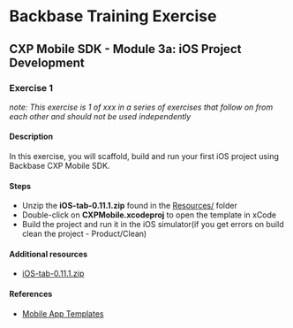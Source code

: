 # Backbase Training Exercise

## CXP Mobile SDK - Module 3a: iOS Project Development

### Exercise 1

_note: This exercise is 1 of xxx in a series of exercises that follow on from each other and should not be used independently_

#### Description

In this exercise, you will scaffold, build and run your first iOS project using Backbase CXP Mobile SDK.

#### Steps

 - Unzip the **iOS-tab-0.11.1.zip** found in the [Resources/](../../Resources) folder
 - Double-click on **CXPMobile.xcodeproj** to open the template in xCode
 - Build the project and run it in the iOS simulator(if you get errors on build clean the project - Product/Clean)

#### Additional resources

 - [iOS-tab-0.11.1.zip](../../Resources/iOS-tab-0.11.1.zip)

#### References

 - [Mobile App Templates](https://my.backbase.com/resources/documentation/mobile-sdk/0.11-beta/mobileapp_templates.html)

